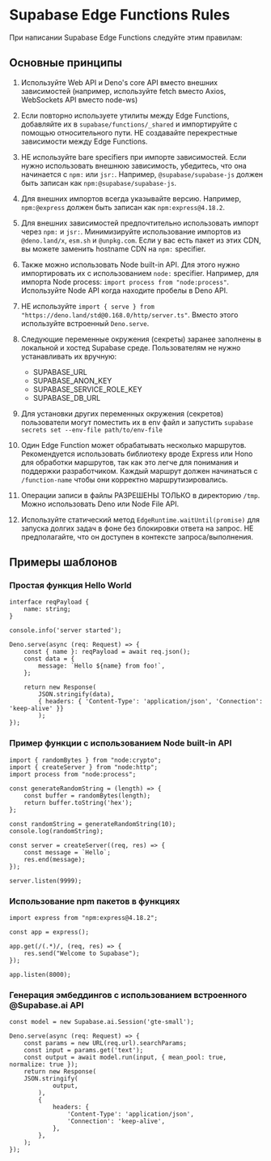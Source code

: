 # Supabase Edge Functions Rules

При написании Supabase Edge Functions следуйте этим правилам:

## Основные принципы

1. Используйте Web API и Deno's core API вместо внешних зависимостей (например, используйте fetch вместо Axios, WebSockets API вместо node-ws)

2. Если повторно используете утилиты между Edge Functions, добавляйте их в `supabase/functions/_shared` и импортируйте с помощью относительного пути. НЕ создавайте перекрестные зависимости между Edge Functions.

3. НЕ используйте bare specifiers при импорте зависимостей. Если нужно использовать внешнюю зависимость, убедитесь, что она начинается с `npm:` или `jsr:`. Например, `@supabase/supabase-js` должен быть записан как `npm:@supabase/supabase-js`.

4. Для внешних импортов всегда указывайте версию. Например, `npm:@express` должен быть записан как `npm:express@4.18.2`.

5. Для внешних зависимостей предпочтительно использовать импорт через `npm:` и `jsr:`. Минимизируйте использование импортов из `@deno.land/x`, `esm.sh` и `@unpkg.com`. Если у вас есть пакет из этих CDN, вы можете заменить hostname CDN на `npm:` specifier.

6. Также можно использовать Node built-in API. Для этого нужно импортировать их с использованием `node:` specifier. Например, для импорта Node process: `import process from "node:process"`. Используйте Node API когда находите пробелы в Deno API.

7. НЕ используйте `import { serve } from "https://deno.land/std@0.168.0/http/server.ts"`. Вместо этого используйте встроенный `Deno.serve`.

8. Следующие переменные окружения (секреты) заранее заполнены в локальной и хостед Supabase среде. Пользователям не нужно устанавливать их вручную:
   - SUPABASE_URL
   - SUPABASE_ANON_KEY
   - SUPABASE_SERVICE_ROLE_KEY
   - SUPABASE_DB_URL

9. Для установки других переменных окружения (секретов) пользователи могут поместить их в env файл и запустить `supabase secrets set --env-file path/to/env-file`

10. Один Edge Function может обрабатывать несколько маршрутов. Рекомендуется использовать библиотеку вроде Express или Hono для обработки маршрутов, так как это легче для понимания и поддержки разработчиком. Каждый маршрут должен начинаться с `/function-name` чтобы они корректно маршрутизировались.

11. Операции записи в файлы РАЗРЕШЕНЫ ТОЛЬКО в директорию `/tmp`. Можно использовать Deno или Node File API.

12. Используйте статический метод `EdgeRuntime.waitUntil(promise)` для запуска долгих задач в фоне без блокировки ответа на запрос. НЕ предполагайте, что он доступен в контексте запроса/выполнения.

## Примеры шаблонов

### Простая функция Hello World

```tsx
interface reqPayload {
	name: string;
}

console.info('server started');

Deno.serve(async (req: Request) => {
	const { name }: reqPayload = await req.json();
	const data = {
		message: `Hello ${name} from foo!`,
	};

	return new Response(
		JSON.stringify(data),
		{ headers: { 'Content-Type': 'application/json', 'Connection': 'keep-alive' }}
		);
});
```

### Пример функции с использованием Node built-in API

```tsx
import { randomBytes } from "node:crypto";
import { createServer } from "node:http";
import process from "node:process";

const generateRandomString = (length) => {
    const buffer = randomBytes(length);
    return buffer.toString('hex');
};

const randomString = generateRandomString(10);
console.log(randomString);

const server = createServer((req, res) => {
    const message = `Hello`;
    res.end(message);
});

server.listen(9999);
```

### Использование npm пакетов в функциях

```tsx
import express from "npm:express@4.18.2";

const app = express();

app.get(/(.*)/, (req, res) => {
    res.send("Welcome to Supabase");
});

app.listen(8000);
```

### Генерация эмбеддингов с использованием встроенного @Supabase.ai API

```tsx
const model = new Supabase.ai.Session('gte-small');

Deno.serve(async (req: Request) => {
	const params = new URL(req.url).searchParams;
	const input = params.get('text');
	const output = await model.run(input, { mean_pool: true, normalize: true });
	return new Response(
	JSON.stringify(
			output,
		),
		{
			headers: {
				'Content-Type': 'application/json',
				'Connection': 'keep-alive',
			},
		},
	);
});